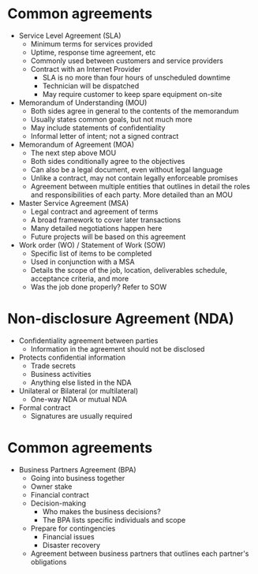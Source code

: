 # Common agreements
- Service Level Agreement (SLA)
	- Minimum terms for services provided
	- Uptime, response time agreement, etc
	- Commonly used between customers and service providers
	- Contract with an Internet Provider
		- SLA is no more than four hours of unscheduled downtime
		- Technician will be dispatched
		- May require customer to keep spare equipment on-site
- Memorandum of Understanding (MOU)
	- Both sides agree in general to the contents of the memorandum
	- Usually states common goals, but not much more
	- May include statements of confidentiality
	- Informal letter of intent; not a signed contract
- Memorandum of Agreement (MOA)
	- The next step above MOU
	- Both sides conditionally agree to the objectives
	- Can also be a legal document, even without legal language
	- Unlike a contract, may not contain legally enforceable promises
	- Agreement between multiple entities that outlines in detail the roles and responsibilities of each party. More detailed than an MOU
- Master Service Agreement (MSA)
	- Legal contract and agreement of terms
	- A broad framework to cover later transactions
	- Many detailed negotiations happen here
	- Future projects will be based on this agreement
- Work order (WO) / Statement of Work (SOW)
	- Specific list of items to be completed
	- Used in conjunction with a MSA
	- Details the scope of the job, location, deliverables schedule, acceptance criteria, and more
	- Was the job done properly? Refer to SOW
# Non-disclosure Agreement (NDA)
- Confidentiality agreement between parties
	- Information in the agreement should not be disclosed
- Protects confidential information
	- Trade secrets
	- Business activities
	- Anything else listed in the NDA
- Unilateral or Bilateral (or multilateral)
	- One-way NDA or mutual NDA
- Formal contract
	- Signatures are usually required
# Common agreements
- Business Partners Agreement (BPA)
	- Going into business together
	- Owner stake
	- Financial contract
	- Decision-making
		- Who makes the business decisions?
		- The BPA lists specific individuals and scope
	- Prepare for contingencies
		- Financial issues
		- Disaster recovery
	- Agreement between business partners that outlines each partner's obligations
